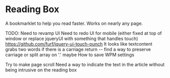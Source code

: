 Reading Box
==================

A bookmarklet to help you read faster. Works on nearly any page.


TODO:
Need to revamp UI
Need to redo UI for mobile (either fixed at top of window or replace jqueryUI with something that handles touch) https://github.com/furf/jquery-ui-touch-punch
It looks like textcontent grabs two words if there is a carriage return -- find a way to preserve carriage or split array on '.' maybe
How to save WPM settings 





Try to make page scroll
Need a way to indicate the text in the article without being intrusive on the reading
box
